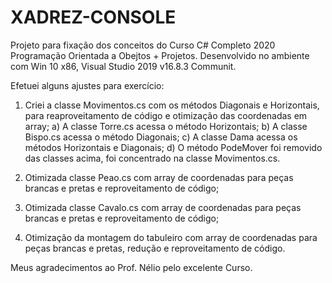 # XADREZ-CONSOLE

Projeto para fixação dos conceitos do Curso C# Completo 2020 Programação Orientada a Obejtos + Projetos.
Desenvolvido no ambiente com Win 10 x86, Visual Studio 2019 v16.8.3 Communit.

Efetuei alguns ajustes para exercício:

1) Criei a classe Movimentos.cs com os métodos Diagonais e Horizontais, para reaproveitamento de código e otimização das coordenadas em array;
	a) A classe Torre.cs acessa o método Horizontais;
	b) A classe Bispo.cs acessa o método Diagonais;
	c) A classe Dama acessa os métodos Horizontais e Diagonais;
	d) O método PodeMover foi removido das classes acima, foi concentrado na classe Movimentos.cs.

2) Otimizada classe Peao.cs com array de coordenadas para peças brancas e pretas e reproveitamento de código;

3) Otimizada classe Cavalo.cs com array de coordenadas para peças brancas e pretas e reproveitamento de código;

4) Otimização da montagem do tabuleiro com array de coordenadas para peças brancas e pretas, redução e reproveitamento de código.

Meus agradecimentos ao Prof. Nélio pelo excelente Curso.

